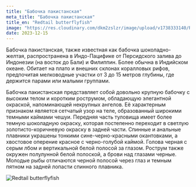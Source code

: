 ```yaml
---
title: "Бабочка пакистанская"
meta_title: "Бабочка пакистанская"
title_en: "Redtail butterflyfish"
image: "https://res.cloudinary.com/dkm2zslzr/image/upload/v1738333140/Redtail_Butterflyfish_z2kgue.png"
date: 2023-12-15
---
```


Бабочка пакистанская, также известная как бабочка шоколадно-желтая, распространена в Индо-Пацифике от Персидского залива до Индонезии (на восток до Бали) и Филиппин. Более обычна в Индийском океане. Обитает на плато и внешних склонах коралловых рифов, предпочитая мелководные участки от 3 до 15 метров глубины, где держится парами или малыми группами.

Бабочка пакистанская представляет собой довольно крупную бабочку с высоким телом и коротким рострумом, обладающую элегантной окраской, напоминающей некрупных ангелов. Её характерным признаком является сетчатый узор на теле, образованный широкими темными каймами чешуи. Передняя часть туловища имеет более темную шоколадную окраску, которая постепенно переходит в светлую золотисто-коричневую окраску в задней части. Спинные и анальные плавники украшены тонкими сине-черно-красными окантовками, а хвостовое оперение красное с черно-голубой каймой. Голова черная с серым лбом и вертикальной белой полосой за глазом. Рострум также окружен полулунной белой полоской, а брови над глазами черные. Молодые рыбы отличаются черной полосой через глаз и темным пятном на задней лопасти спинного плавника.

![Redtail butterflyfish](https://res.cloudinary.com/dkm2zslzr/image/upload/v1738333136/Redtail_Butterflyfish_1_g8tooj.png "Redtail butterflyfish")
